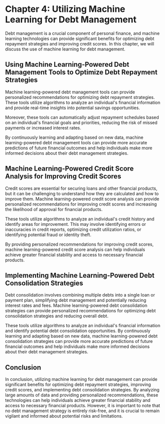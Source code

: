 Chapter 4: Utilizing Machine Learning for Debt Management
=========================================================

Debt management is a crucial component of personal finance, and machine learning technologies can provide significant benefits for optimizing debt repayment strategies and improving credit scores. In this chapter, we will discuss the use of machine learning for debt management.

Using Machine Learning-Powered Debt Management Tools to Optimize Debt Repayment Strategies
------------------------------------------------------------------------------------------

Machine learning-powered debt management tools can provide personalized recommendations for optimizing debt repayment strategies. These tools utilize algorithms to analyze an individual's financial information and provide real-time insights into potential savings opportunities.

Moreover, these tools can automatically adjust repayment schedules based on an individual's financial goals and priorities, reducing the risk of missed payments or increased interest rates.

By continuously learning and adapting based on new data, machine learning-powered debt management tools can provide more accurate predictions of future financial outcomes and help individuals make more informed decisions about their debt management strategies.

Machine Learning-Powered Credit Score Analysis for Improving Credit Scores
--------------------------------------------------------------------------

Credit scores are essential for securing loans and other financial products, but it can be challenging to understand how they are calculated and how to improve them. Machine learning-powered credit score analysis can provide personalized recommendations for improving credit scores and increasing the likelihood of approval for financial products.

These tools utilize algorithms to analyze an individual's credit history and identify areas for improvement. This may involve identifying errors or inaccuracies in credit reports, optimizing credit utilization ratios, or identifying potential fraud or identity theft.

By providing personalized recommendations for improving credit scores, machine learning-powered credit score analysis can help individuals achieve greater financial stability and access to necessary financial products.

Implementing Machine Learning-Powered Debt Consolidation Strategies
-------------------------------------------------------------------

Debt consolidation involves combining multiple debts into a single loan or payment plan, simplifying debt management and potentially reducing interest rates and fees. Machine learning-powered debt consolidation strategies can provide personalized recommendations for optimizing debt consolidation strategies and reducing overall debt.

These tools utilize algorithms to analyze an individual's financial information and identify potential debt consolidation opportunities. By continuously learning and adapting based on new data, machine learning-powered debt consolidation strategies can provide more accurate predictions of future financial outcomes and help individuals make more informed decisions about their debt management strategies.

Conclusion
----------

In conclusion, utilizing machine learning for debt management can provide significant benefits for optimizing debt repayment strategies, improving credit scores, and implementing debt consolidation strategies. By analyzing large amounts of data and providing personalized recommendations, these technologies can help individuals achieve greater financial stability and access to necessary financial products. However, it is important to note that no debt management strategy is entirely risk-free, and it is crucial to remain vigilant and informed about potential risks and limitations.
